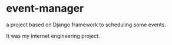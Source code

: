 # event-manager

a project based on Django framework to scheduling some events.

It was my internet engineering project.
